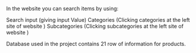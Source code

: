 In the website you can search items by using: 

Search input (giving input Value)
Categories (Clicking categories at the left site of website )
Subcategories (Clicking subcategories at the left site of website )




Database used in the project contains 21 row of information for products.
